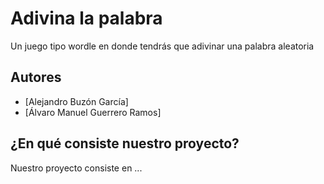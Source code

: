 # Adivina la palabra

Un juego tipo wordle en donde tendrás que adivinar una palabra aleatoria

## Autores

- [Alejandro Buzón García]
- [Álvaro Manuel Guerrero Ramos]

## ¿En qué consiste nuestro proyecto?

Nuestro proyecto consiste en ...